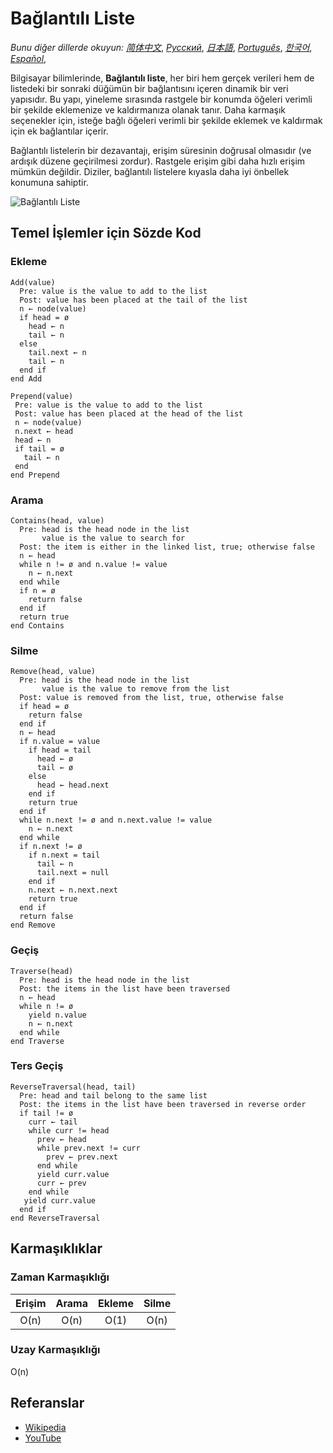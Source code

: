 # Bağlantılı Liste

_Bunu diğer dillerde okuyun:_
[_简体中文_](README.zh-CN.md),
[_Русский_](README.ru-RU.md),
[_日本語_](README.ja-JP.md),
[_Português_](README.pt-BR.md),
[_한국어_](README.ko-KR.md),
[_Español_](README.es-ES.md),

Bilgisayar bilimlerinde, **Bağlantılı liste**, her biri hem gerçek verileri
hem de listedeki bir sonraki düğümün bir bağlantısını içeren dinamik bir
veri yapısıdır. Bu yapı, yineleme sırasında rastgele bir konumda
öğeleri verimli bir şekilde eklemenize ve kaldırmanıza olanak tanır.
Daha karmaşık seçenekler için, isteğe bağlı öğeleri verimli bir şekilde
eklemek ve kaldırmak için ek bağlantılar içerir.

Bağlantılı listelerin bir dezavantajı, erişim süresinin doğrusal olmasıdır
(ve ardışık düzene geçirilmesi zordur). Rastgele erişim gibi daha hızlı erişim
mümkün değildir. Diziler, bağlantılı listelere kıyasla daha iyi önbellek konumuna sahiptir.

![Bağlantılı Liste](https://upload.wikimedia.org/wikipedia/commons/6/6d/Singly-linked-list.svg)

## Temel İşlemler için Sözde Kod

### Ekleme

```text
Add(value)
  Pre: value is the value to add to the list
  Post: value has been placed at the tail of the list
  n ← node(value)
  if head = ø
    head ← n
    tail ← n
  else
    tail.next ← n
    tail ← n
  end if
end Add
```

```text
Prepend(value)
 Pre: value is the value to add to the list
 Post: value has been placed at the head of the list
 n ← node(value)
 n.next ← head
 head ← n
 if tail = ø
   tail ← n
 end
end Prepend
```

### Arama

```text
Contains(head, value)
  Pre: head is the head node in the list
       value is the value to search for
  Post: the item is either in the linked list, true; otherwise false
  n ← head
  while n != ø and n.value != value
    n ← n.next
  end while
  if n = ø
    return false
  end if
  return true
end Contains
```

### Silme

```text
Remove(head, value)
  Pre: head is the head node in the list
       value is the value to remove from the list
  Post: value is removed from the list, true, otherwise false
  if head = ø
    return false
  end if
  n ← head
  if n.value = value
    if head = tail
      head ← ø
      tail ← ø
    else
      head ← head.next
    end if
    return true
  end if
  while n.next != ø and n.next.value != value
    n ← n.next
  end while
  if n.next != ø
    if n.next = tail
      tail ← n
      tail.next = null
    end if
    n.next ← n.next.next
    return true
  end if
  return false
end Remove
```

### Geçiş

```text
Traverse(head)
  Pre: head is the head node in the list
  Post: the items in the list have been traversed
  n ← head
  while n != ø
    yield n.value
    n ← n.next
  end while
end Traverse
```

### Ters Geçiş

```text
ReverseTraversal(head, tail)
  Pre: head and tail belong to the same list
  Post: the items in the list have been traversed in reverse order
  if tail != ø
    curr ← tail
    while curr != head
      prev ← head
      while prev.next != curr
        prev ← prev.next
      end while
      yield curr.value
      curr ← prev
    end while
   yield curr.value
  end if
end ReverseTraversal
```

## Karmaşıklıklar

### Zaman Karmaşıklığı

| Erişim    | Arama     | Ekleme    | Silme     |
| :-------: | :-------: | :-------: | :-------: |
| O(n)      | O(n)      | O(1)      | O(n)      |

### Uzay Karmaşıklığı

O(n)

## Referanslar

- [Wikipedia](https://en.wikipedia.org/wiki/Linked_list)
- [YouTube](https://www.youtube.com/watch?v=njTh_OwMljA&index=2&t=1s&list=PLLXdhg_r2hKA7DPDsunoDZ-Z769jWn4R8)
